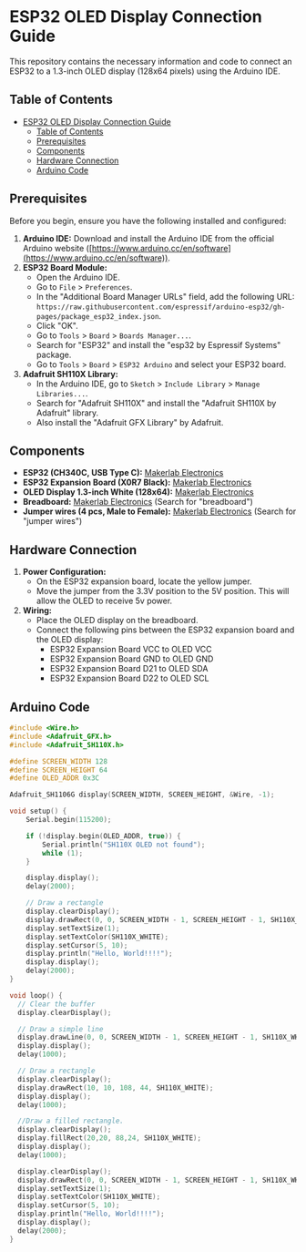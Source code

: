 # ESP32 OLED Display Connection Guide

This repository contains the necessary information and code to connect an ESP32 to a 1.3-inch OLED display (128x64 pixels) using the Arduino IDE.

## Table of Contents

- [ESP32 OLED Display Connection Guide](#esp32-oled-display-connection-guide)
  - [Table of Contents](#table-of-contents)
  - [Prerequisites](#prerequisites)
  - [Components](#components)
  - [Hardware Connection](#hardware-connection)
  - [Arduino Code](#arduino-code)

## Prerequisites

Before you begin, ensure you have the following installed and configured:

1.  **Arduino IDE:** Download and install the Arduino IDE from the official Arduino website ([https://www.arduino.cc/en/software](https://www.arduino.cc/en/software)).
2.  **ESP32 Board Module:**
    * Open the Arduino IDE.
    * Go to `File` > `Preferences`.
    * In the "Additional Board Manager URLs" field, add the following URL: `https://raw.githubusercontent.com/espressif/arduino-esp32/gh-pages/package_esp32_index.json`.
    * Click "OK".
    * Go to `Tools` > `Board` > `Boards Manager...`.
    * Search for "ESP32" and install the "esp32 by Espressif Systems" package.
    * Go to `Tools` > `Board` > `ESP32 Arduino` and select your ESP32 board.
3.  **Adafruit SH110X Library:**
    * In the Arduino IDE, go to `Sketch` > `Include Library` > `Manage Libraries...`.
    * Search for "Adafruit SH110X" and install the "Adafruit SH110X by Adafruit" library.
    * Also install the "Adafruit GFX Library" by Adafruit.

## Components

* **ESP32 (CH340C, USB Type C):** [Makerlab Electronics](https://www.makerlab-electronics.com/products/type-c-esp32-development-board-30-pins-38-pins?variant=43922035540159)
* **ESP32 Expansion Board (X0R7 Black):** [Makerlab Electronics](https://www.makerlab-electronics.com/products/expansion-board-for-30pin-38pin-esp32-development-board-terminal-block-type?_pos=1&_psq=esp32+expansion+board&_ss=e&_v=1.0)
* **OLED Display 1.3-inch White (128x64):** [Makerlab Electronics](https://www.makerlab-electronics.com/products/oled-0-96-128x64-i2c?_pos=1&_psq=oled+128&_ss=e&_v=1.0)
* **Breadboard:** [Makerlab Electronics](https://www.makerlab-electronics.com/) (Search for "breadboard")
* **Jumper wires (4 pcs, Male to Female):** [Makerlab Electronics](https://www.makerlab-electronics.com/) (Search for "jumper wires")


## Hardware Connection

1.  **Power Configuration:**
    * On the ESP32 expansion board, locate the yellow jumper.
    * Move the jumper from the 3.3V position to the 5V position. This will allow the OLED to receive 5v power.
2.  **Wiring:**
    * Place the OLED display on the breadboard.
    * Connect the following pins between the ESP32 expansion board and the OLED display:
        * ESP32 Expansion Board VCC to OLED VCC
        * ESP32 Expansion Board GND to OLED GND
        * ESP32 Expansion Board D21 to OLED SDA
        * ESP32 Expansion Board D22 to OLED SCL

## Arduino Code

```cpp
#include <Wire.h>
#include <Adafruit_GFX.h>
#include <Adafruit_SH110X.h>

#define SCREEN_WIDTH 128
#define SCREEN_HEIGHT 64
#define OLED_ADDR 0x3C

Adafruit_SH1106G display(SCREEN_WIDTH, SCREEN_HEIGHT, &Wire, -1);

void setup() {
    Serial.begin(115200);

    if (!display.begin(OLED_ADDR, true)) {
        Serial.println("SH110X OLED not found");
        while (1);
    }

    display.display();
    delay(2000);

    // Draw a rectangle
    display.clearDisplay();
    display.drawRect(0, 0, SCREEN_WIDTH - 1, SCREEN_HEIGHT - 1, SH110X_WHITE);
    display.setTextSize(1);
    display.setTextColor(SH110X_WHITE);
    display.setCursor(5, 10);
    display.println("Hello, World!!!!");
    display.display();
    delay(2000);
}

void loop() {
  // Clear the buffer
  display.clearDisplay();

  // Draw a simple line
  display.drawLine(0, 0, SCREEN_WIDTH - 1, SCREEN_HEIGHT - 1, SH110X_WHITE);
  display.display();
  delay(1000);

  // Draw a rectangle
  display.clearDisplay();
  display.drawRect(10, 10, 108, 44, SH110X_WHITE);
  display.display();
  delay(1000);

  //Draw a filled rectangle.
  display.clearDisplay();
  display.fillRect(20,20, 88,24, SH110X_WHITE);
  display.display();
  delay(1000);

  display.clearDisplay();
  display.drawRect(0, 0, SCREEN_WIDTH - 1, SCREEN_HEIGHT - 1, SH110X_WHITE);
  display.setTextSize(1);
  display.setTextColor(SH110X_WHITE);
  display.setCursor(5, 10);
  display.println("Hello, World!!!!");
  display.display();
  delay(2000);
}